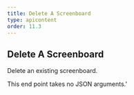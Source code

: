 ```yaml
---
title: Delete A Screenboard
type: apicontent
order: 11.3
---
```


## Delete A Screenboard
Delete an existing screenboard.

This end point takes no JSON arguments.'


